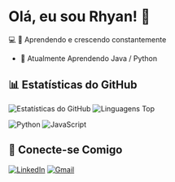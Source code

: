 # Olá, eu sou Rhyan! 👋

💻 🚀 Aprendendo e crescendo constantemente

- 📖  Atualmente Aprendendo Java / Python

## 📊 Estatísticas do GitHub
![Estatísticas do GitHub](https://github-readme-stats.vercel.app/api?username=Rhyan121121&show_icons=true&theme=dracula)  ![Linguagens Top](https://github-readme-stats.vercel.app/api/top-langs/?username=Rhyan121121&layout=compact&theme=dracula&hide_border=true)

![Python](https://img.shields.io/badge/python-3670A0?style=for-the-badge&logo=python&logoColor=ffdd54) 
![JavaScript](https://img.shields.io/badge/JavaScript-F7DF1E?style=for-the-badge&logo=javascript&logoColor=black)

## 🔗 Conecte-se Comigo

[![LinkedIn](https://img.shields.io/badge/LinkedIn-0077B5?style=for-the-badge&logo=linkedin&logoColor=white)](https://linkedin.com/in/rhyan-dos-anjos-andrade/) 
[![Gmail](https://img.shields.io/badge/Gmail-D14836?style=for-the-badge&logo=gmail&logoColor=white)](mailto:rhyanaa1211@gmail.com)

